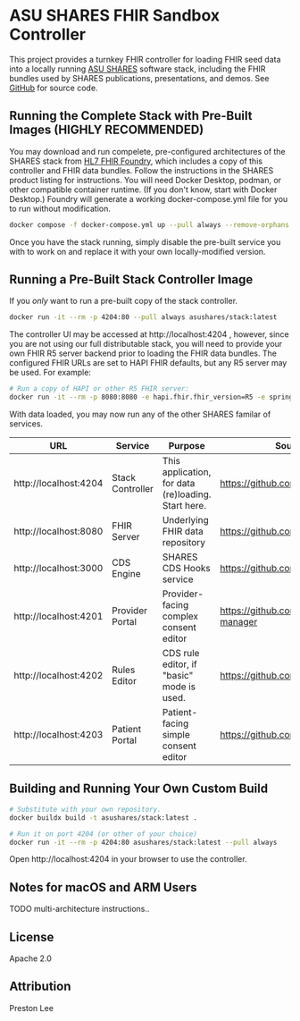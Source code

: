 # ASU SHARES FHIR Sandbox Controller

This project provides a turnkey FHIR controller for loading FHIR seed data into a locally running [ASU SHARES](https://www.asushares.com) software stack, including the FHIR bundles used by SHARES publications, presentations, and demos. See [GitHub](https://github.com/asushares/stack) for source code.


## Running the Complete Stack with Pre-Built Images (HIGHLY RECOMMENDED)

You may download and run compelete, pre-configured architectures of the SHARES stack from [HL7 FHIR Foundry](https://foundry.hl7.org), which includes a copy of this controller and FHIR data bundles. Follow the instructions in the SHARES product listing for instructions. You will need Docker Desktop, podman, or other compatible container runtime. (If you don't know, start with Docker Desktop.) Foundry will generate a working docker-compose.yml file for you to run without modification.

```sh
docker compose -f docker-compose.yml up --pull always --remove-orphans
```

Once you have the stack running, simply disable the pre-built service you with to work on and replace it with your own locally-modified version.

## Running a Pre-Built Stack Controller Image

If you _only_ want to run a pre-built copy of the stack controller.
```sh
docker run -it --rm -p 4204:80 --pull always asushares/stack:latest
```

The controller UI may be accessed at http://localhost:4204 , however, since you are not using our full distributable stack, you will need to provide your own FHIR R5 server backend prior to loading the FHIR data bundles. The configured FHIR URLs are set to HAPI FHIR defaults, but any R5 server may be used. For example:

```sh
# Run a copy of HAPI or other R5 FHIR server:
docker run -it --rm -p 8080:8080 -e hapi.fhir.fhir_version=R5 -e spring.main.allow-bean-definition-overriding=true hapiproject/hapi:v7.2.0
```


With data loaded, you may now run any of the other SHARES familar of services.

| URL                   | Service           | Purpose       | Source Code   |
|----                   |----               |----           |----           |
| http://localhost:4204 | Stack Controller  | This application, for data (re)loading. Start here. | https://github.com/asushares/stack
| http://localhost:8080 | FHIR Server       | Underlying FHIR data repository | https://github.com/hapifhir/hapi-fhir
| http://localhost:3000 | CDS Engine        | SHARES CDS Hooks service | https://github.com/asushares/cds
| http://localhost:4201 | Provider Portal   | Provider-facing complex consent editor  | https://github.com/asushares/consent-manager
| http://localhost:4202 | Rules Editor      | CDS rule editor, if "basic" mode is used. | https://github.com/asushares/rules
| http://localhost:4203 | Patient Portal    | Patient-facing simple consent editor | https://github.com/asushares/patient


## Building and Running Your Own Custom Build

```sh
# Substitute with your own repository.
docker buildx build -t asushares/stack:latest . 
```

```sh
# Run it on port 4204 (or other of your choice)
docker run -it --rm -p 4204:80 asushares/stack:latest --pull always
```
Open http://localhost:4204 in your browser to use the controller.

## Notes for macOS and ARM Users

TODO multi-architecture instructions..

## License

Apache 2.0

## Attribution

Preston Lee
